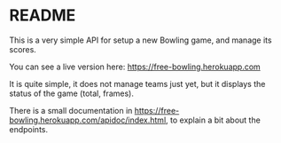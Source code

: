 # README

This is a very simple API for setup a new Bowling game, and manage its scores.

You can see a live version here: https://free-bowling.herokuapp.com

It is quite simple, it does not manage teams just yet, but it displays the status of the game (total, frames).

There is a small documentation in https://free-bowling.herokuapp.com/apidoc/index.html, to explain a bit about the endpoints.
